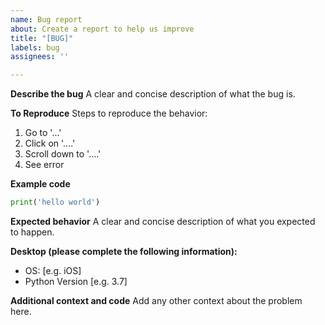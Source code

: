 ```yaml
---
name: Bug report
about: Create a report to help us improve
title: "[BUG]"
labels: bug
assignees: ''

---
```


**Describe the bug**
A clear and concise description of what the bug is.

**To Reproduce**
Steps to reproduce the behavior:
1. Go to '...'
2. Click on '....'
3. Scroll down to '....'
4. See error

**Example code**
```python
print('hello world')
```

**Expected behavior**
A clear and concise description of what you expected to happen.

**Desktop (please complete the following information):**
 - OS: [e.g. iOS]
 - Python Version [e.g. 3.7]

**Additional context and code**
Add any other context about the problem here.
